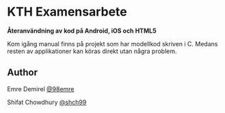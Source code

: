 # KTH Examensarbete
**Återanvändning av kod på Android, iOS och HTML5**

Kom igång manual finns på projekt som har modellkod skriven i C.
Medans resten av applikationer kan köras direkt utan några problem.


## Author
Emre Demirel [@98emre](https://github.com/98emre)

Shifat Chowdhury [@shch99](https://github.com/98emre)

